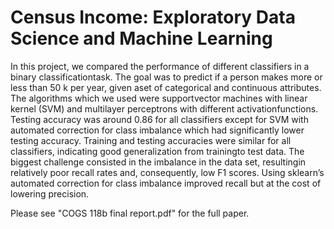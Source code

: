 # Census Income: Exploratory Data Science and Machine Learning

In this project, we compared the performance of different classifiers in a binary classificationtask.  The goal was to predict if a person makes more or less than 50 k per year, given aset of categorical and continuous attributes.  The algorithms which we used were supportvector machines with linear kernel (SVM) and multilayer perceptrons with different activationfunctions. Testing accuracy was around 0.86 for all classifiers except for SVM with automated correction for class imbalance which had significantly lower testing accuracy. Training and testing accuracies were similar for all classifiers, indicating good generalization from trainingto test data.  The biggest challenge consisted in the imbalance in the data set, resultingin relatively poor recall rates and, consequently, low F1 scores. Using sklearn’s automated correction for class imbalance improved recall but at the cost of lowering precision. 

Please see "COGS 118b final report.pdf" for the full paper.
